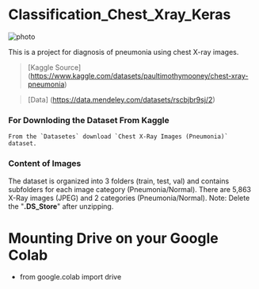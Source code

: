 # Classification_Chest_Xray_Keras
![photo](https://i.imgur.com/jZqpV51.png)

This is a project for diagnosis of pneumonia using chest X-ray images.


> [Kaggle Source] (https://www.kaggle.com/datasets/paultimothymooney/chest-xray-pneumonia)

> [Data] (https://data.mendeley.com/datasets/rscbjbr9sj/2)


### For Downloding the Dataset From Kaggle
```
From the `Datasetes` download `Chest X-Ray Images (Pneumonia)` dataset.
```
### Content of Images

The dataset is organized into 3 folders (train, test, val) and contains subfolders for each image category (Pneumonia/Normal). There are 5,863 X-Ray images (JPEG) and 2 categories (Pneumonia/Normal).
Note: Delete the "**.DS_Store**" after unzipping.


 # Mounting Drive on your Google Colab
- from google.colab import drive

